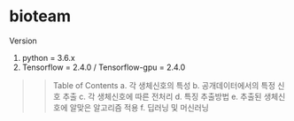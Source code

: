 # bioteam
Version
1. python = 3.6.x
2. Tensorflow = 2.4.0 / Tensorflow-gpu = 2.4.0

>> Table of Contents
a. 각 생체신호의 특성
b. 공개데이터에서의 특정 신호 추출
c. 각 생체신호에 따른 전처리
d. 특징 추출방법
e. 추출된 생체신호에 알맞은 알고리즘 적용
f. 딥러닝 및 머신러닝
